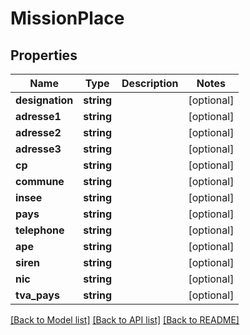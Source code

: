 # MissionPlace

## Properties
Name | Type | Description | Notes
------------ | ------------- | ------------- | -------------
**designation** | **string** |  | [optional] 
**adresse1** | **string** |  | [optional] 
**adresse2** | **string** |  | [optional] 
**adresse3** | **string** |  | [optional] 
**cp** | **string** |  | [optional] 
**commune** | **string** |  | [optional] 
**insee** | **string** |  | [optional] 
**pays** | **string** |  | [optional] 
**telephone** | **string** |  | [optional] 
**ape** | **string** |  | [optional] 
**siren** | **string** |  | [optional] 
**nic** | **string** |  | [optional] 
**tva_pays** | **string** |  | [optional] 

[[Back to Model list]](../../README.md#documentation-for-models) [[Back to API list]](../../README.md#documentation-for-api-endpoints) [[Back to README]](../../README.md)

